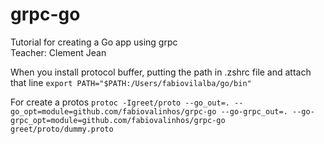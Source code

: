 # grpc-go
Tutorial for creating a Go app using grpc    
Teacher: Clement Jean


When you install protocol buffer, putting the path in  .zshrc file
and attach that line
`export PATH="$PATH:/Users/fabiovilalba/go/bin"`   

For create a protos
`protoc -Igreet/proto --go_out=. --go_opt=module=github.com/fabiovalinhos/grpc-go --go-grpc_out=. --go-grpc_opt=module=github.com/fabiovalinhos/grpc-go greet/proto/dummy.proto`